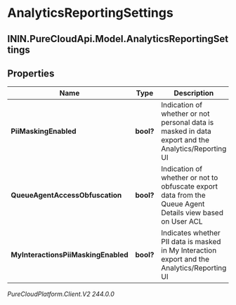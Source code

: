 # AnalyticsReportingSettings

## ININ.PureCloudApi.Model.AnalyticsReportingSettings

## Properties

|Name | Type | Description | Notes|
|------------ | ------------- | ------------- | -------------|
| **PiiMaskingEnabled** | **bool?** | Indication of whether or not personal data is masked in data export and the Analytics/Reporting UI | [optional] |
| **QueueAgentAccessObfuscation** | **bool?** | Indication of whether or not to obfuscate export data from the Queue Agent Details view based on User ACL | [optional] |
| **MyInteractionsPiiMaskingEnabled** | **bool?** | Indicates whether PII data is masked in My Interaction export and the Analytics/Reporting UI | [optional] |



_PureCloudPlatform.Client.V2 244.0.0_
